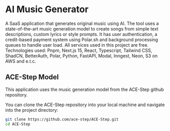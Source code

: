 # AI Music Generator

A SaaS application that generates original music using AI. The tool uses a state-of-the-art music generation model to create songs from simple text descriptions, custom lyrics or style prompts. It has user authentication, a credit-based payment system using Polar.sh and background processing queues to handle user load. All services used in this project are free. Technologies used: Pnpm, Next.js 15, React, Typescript, Tailwind CSS, ShadCN, BetterAuth, Polar, Python, FastAPI, Modal, Inngest, Neon, S3 on AWS and e.t.c.

## ACE-Step Model

This application uses the music generation model from the ACE-Step github repository.

You can clone the ACE-Step repository into your local machine and navigate into the project directory:

``` bash
git clone https://github.com/ace-step/ACE-Step.git
cd ACE-Step
```
